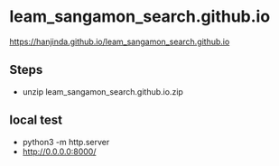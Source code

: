 # leam_sangamon_search.github.io
https://hanjinda.github.io/leam_sangamon_search.github.io

## Steps
- unzip leam_sangamon_search.github.io.zip

## local test
- python3 -m http.server
- http://0.0.0.0:8000/
